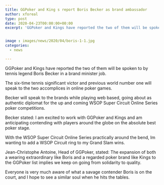 ```yaml
---
title: GGPoker and King s report Boris Becker as brand ambassador
author: xforeal 
type: post
date: 2020-04-23T00:00:00+00:00
excerpt: 'GGPoker and Kings have reported the two of them will be spoken to by tennis legend Boris Becker in a brand minister role '


image : images/news/2020/04/boris-1-1.jpg
categories:
  - news

---
```

GGPoker and Kings have reported the two of them will be spoken to by tennis legend Boris Becker in a brand minister job. 

The six-time tennis significant victor and previous world number one will speak to the two accomplices in online poker games. 

Becker will speak to the brands while playing web based, going about as authentic diplomat for the up and coming WSOP Super Circuit Online Series poker competitions. 

Becker stated: I am excited to work with GGPoker and Kings and am anticipating contending with players around the globe on the absolute best poker stage. 

With the WSOP Super Circuit Online Series practically around the bend, Im wanting to add a WSOP Circuit ring to my Grand Slam wins. 

Jean-Christophe Antoine, Head of GGPoker, stated: The expansion of both a wearing extraordinary like Boris and a regarded poker brand like Kings to the GGPoker list implies we keep on going from solidarity to quality. 

Everyone is very much aware of what a savage contender Boris is on the court, and I hope to see a similar soul when he hits the tables.